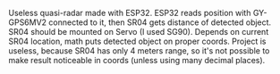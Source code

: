Useless quasi-radar made with ESP32.
ESP32 reads position with GY-GPS6MV2 connected to it, then SR04 gets distance of detected object.
SR04 should be mounted on Servo (I used SG90). Depends on current SR04 location, math puts detected object on proper coords. 
Project is useless, because SR04 has only 4 meters range, so it's not possible to make result noticeable in coords (unless using many decimal places).
